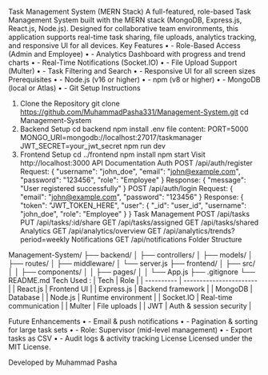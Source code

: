 Task Management System (MERN Stack)
A full-featured, role-based Task Management System built with the MERN stack (MongoDB, Express.js, React.js, Node.js). Designed for collaborative team environments, this application supports real-time task sharing, file uploads, analytics tracking, and responsive UI for all devices.
Key Features
•	- Role-Based Access (Admin and Employee)
•	- Analytics Dashboard with progress and trend charts
•	- Real-Time Notifications (Socket.IO)
•	- File Upload Support (Multer)
•	- Task Filtering and Search
•	- Responsive UI for all screen sizes
Prerequisites
•	- Node.js (v16 or higher)
•	- npm (v8 or higher)
•	- MongoDB (local or Atlas)
•	- Git
Setup Instructions
1. Clone the Repository
git clone https://github.com/MuhammadPasha331/Management-System.git
cd Management-System
2. Backend Setup
cd backend
npm install
.env file content:
PORT=5000
MONGO_URI=mongodb://localhost:27017/taskmanager
JWT_SECRET=your_jwt_secret
npm run dev
3. Frontend Setup
cd ../frontend
npm install
npm start
Visit http://localhost:3000
API Documentation
Auth
POST /api/auth/register
Request:
{
  "username": "john_doe",
  "email": "john@example.com",
  "password": "123456",
  "role": "Employee"
}
Response:
{
  "message": "User registered successfully"
}
POST /api/auth/login
Request:
{
  "email": "john@example.com",
  "password": "123456"
}
Response:
{
  "token": "JWT_TOKEN_HERE",
  "user": {
    "_id": "user_id",
    "username": "john_doe",
    "role": "Employee"
  }
}
Task Management
POST /api/tasks
PUT /api/tasks/:id/share
GET /api/tasks/assigned
GET /api/tasks/shared
Analytics
GET /api/analytics/overview
GET /api/analytics/trends?period=weekly
Notifications
GET /api/notifications
Folder Structure

Management-System/
├── backend/
│   ├── controllers/
│   ├── models/
│   ├── routes/
│   ├── middleware/
│   └── server.js
├── frontend/
│   ├── src/
│   │   ├── components/
│   │   ├── pages/
│   │   └── App.js
├── .gitignore
└── README.md
Tech Used :
| Tech       | Role                    |
| ---------- | ----------------------- |
| React.js   | Frontend UI             |
| Express.js | Backend framework       |
| MongoDB    | Database                |
| Node.js    | Runtime environment     |
| Socket.IO  | Real-time communication |
| Multer     | File uploads            |
| JWT        | Auth & session security |


Future Enhancements
•	- Email & push notifications
•	- Pagination & sorting for large task sets
•	- Role: Supervisor (mid-level management)
•	- Export tasks as CSV
•	- Audit logs & activity tracking
License
Licensed under the MIT License.

Developed by Muhammad Pasha
